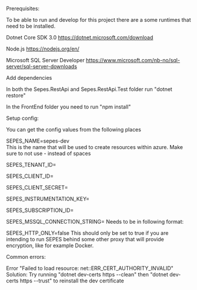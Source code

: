 Prerequisites:

To be able to run and develop for this project there are a some runtimes that need to be installed.

Dotnet Core SDK 3.0 https://dotnet.microsoft.com/download

Node.js https://nodejs.org/en/

Microsoft SQL Server Developer https://www.microsoft.com/nb-no/sql-server/sql-server-downloads


Add dependencies

In both the Sepes.RestApi and Sepes.RestApi.Test folder run "dotnet restore"

In the FrontEnd folder you need to run "npm install"


Setup config:

You can get the config values from the following places

SEPES_NAME=sepes-dev        
This is the name that will be used to create resources within azure. Make sure to not use - instead of spaces

SEPES_TENANT_ID=            

SEPES_CLIENT_ID=            

SEPES_CLIENT_SECRET=        

SEPES_INSTRUMENTATION_KEY=  

SEPES_SUBSCRIPTION_ID=      

SEPES_MSSQL_CONNECTION_STRING=
Needs to be in following format: 

SEPES_HTTP_ONLY=false
This should only be set to true if you are intending to run SEPES behind some other proxy that will provide encryption, like for example Docker.


Common errors:

Error "Failed to load resource: net::ERR_CERT_AUTHORITY_INVALID"
Solution:
            Try running "dotnet dev-certs https --clean" then  "dotnet dev-certs https --trust" to reinstall the dev certificate